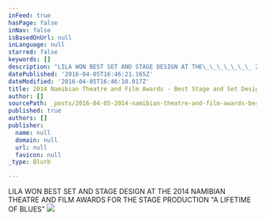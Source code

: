 ```yaml
---
inFeed: true
hasPage: false
inNav: false
isBasedOnUrl: null
inLanguage: null
starred: false
keywords: []
description: "LILA WON BEST SET AND STAGE DESIGN AT THE\_\_\_\_\_\_\_ 2014 NAMIBIAN THEATRE AND FILM AWARDS    FOR THE STAGE PRODUCTION \"A LIFETIME OF BLUES\" "
datePublished: '2016-04-05T16:46:21.165Z'
dateModified: '2016-04-05T16:46:10.017Z'
title: 2014 Namibian Theatre and Film Awards - Best Stage and Set Design
author: []
sourcePath: _posts/2016-04-05-2014-namibian-theatre-and-film-awards-best-stage-and-set-d.md
published: true
authors: []
publisher:
  name: null
  domain: null
  url: null
  favicon: null
_type: Blurb

---
```

LILA WON BEST SET AND STAGE DESIGN AT THE 2014 NAMIBIAN THEATRE AND FILM AWARDS FOR THE STAGE PRODUCTION "A LIFETIME OF BLUES" ![](https://the-grid-user-content.s3-us-west-2.amazonaws.com/9d367cda-bbcf-43a1-8a01-5afa32cb1251.jpg)